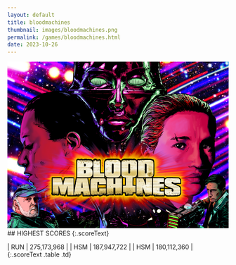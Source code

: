 ```yaml
---
layout: default
title: bloodmachines
thumbnail: images/bloodmachines.png
permalink: /games/bloodmachines.html
date: 2023-10-26
---
```


<img src="../images/bloodmachines.png" class="gameThumbnail img-fluid mx-auto align-middle">
## HIGHEST SCORES
{:.scoreText}

| RUN | 275,173,968 | 
| HSM | 187,947,722 | 
| HSM | 180,112,360 | 
{:.scoreText .table .td}
